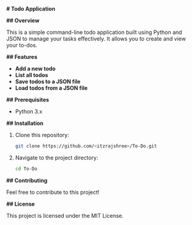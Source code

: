  **# Todo Application**

**## Overview**

This is a simple command-line todo application built using Python and JSON to manage your tasks effectively.
It allows you to create and view your to-dos.

**## Features**

- **Add a new todo**
- **List all todos**
- **Save todos to a JSON file**
- **Load todos from a JSON file**

**## Prerequisites**

- Python 3.x

**## Installation**

1. Clone this repository:

   ```bash
   git clone https://github.com/<itzrajshree>/To-Do.git
   ```

2. Navigate to the project directory:

   ```bash
   cd To-Do
   ```

**## Contributing**

Feel free to contribute to this project!

**## License**

This project is licensed under the MIT License.
